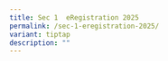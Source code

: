 ```yaml
---
title: Sec 1  eRegistration 2025
permalink: /sec-1-eregistration-2025/
variant: tiptap
description: ""
---
```

